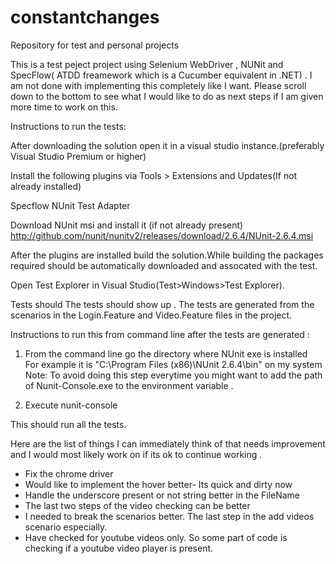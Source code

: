# constantchanges

Repository for test and personal projects

This is a test peject project using Selenium WebDriver , NUNit and SpecFlow( ATDD freamework which is a Cucumber equivalent in .NET) . I am not done with implementing this completely like I want. Please scroll down to the bottom to see what I would like to do as next steps if I am given more time to work on this. 

Instructions to run the tests: 


After downloading the solution open it in a visual studio instance.(preferably Visual Studio Premium or higher)

Install the following plugins via Tools > Extensions and Updates(If not already installed) 

Specflow
NUnit Test Adapter

Download NUnit msi and install it (if not already present) 
http://github.com/nunit/nunitv2/releases/download/2.6.4/NUnit-2.6.4.msi


After the plugins are installed build the solution.While building the packages required should be automatically downloaded and assocated with the test. 

Open Test Explorer in Visual Studio(Test>Windows>Test Explorer). 

Tests should The tests should show up . The tests are generated from the scenarios in the Login.Feature and Video.Feature files in the project. 

Instructions to run this from command line after the tests are generated :

1. From the command line go the directory where NUnit exe is installed  
For example it is "C:\Program Files (x86)\NUnit 2.6.4\bin\" on my system
Note: To avoid doing this step everytime you might want to add the path of Nunit-Console.exe to the environment variable . 

2. Execute 
nunit-console <path to dll of the project you built previously>

This should run all the tests. 


Here are the list of things I can immediately think of that needs improvement and I would most likely work on if its ok to continue working . 
- Fix the chrome driver 
- Would like to implement the hover better- Its quick and dirty now
- Handle the underscore present or not string better in the FileName
- The last two steps of the video checking can be better
- I needed to break the scenarios better. The last step in the add videos scenario especially.
- Have checked for youtube videos only. So some part of code is checking if a  youtube video player is present. 



